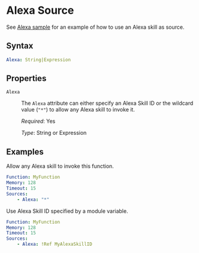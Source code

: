 # Alexa Source

See [Alexa sample](https://github.com/LambdaSharp/LambdaSharpTool/tree/master/Samples/AlexaSample/) for an example of how to use an Alexa skill as source.

## Syntax

```yaml
Alexa: String|Expression
```

## Properties

<dl>

<dt><code>Alexa</code></dt>
<dd>

The <code>Alexa</code> attribute can either specify an Alexa Skill ID or the wildcard value (<code>"*"</code>) to allow any Alexa skill to invoke it.

<i>Required</i>: Yes

<i>Type</i>: String or Expression
</dd>

</dl>

## Examples

Allow any Alexa skill to invoke this function.

```yaml
Function: MyFunction
Memory: 128
Timeout: 15
Sources:
    - Alexa: "*"
```

Use Alexa Skill ID specified by a module variable.
```yaml
Function: MyFunction
Memory: 128
Timeout: 15
Sources:
    - Alexa: !Ref MyAlexaSkillID
```

